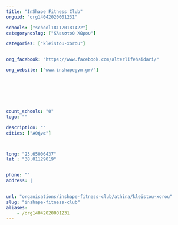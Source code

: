 ```yaml
---
title: "InShape Fitness Club"
orguid: "org14042020001231"

schools: ["school181120181422"]
categorynoslug: ["Κλειστού Χώρου"]

categories: ["kleistou-xorou"]


org_facebook: "https://www.facebook.com/alterlifehaidari/"

org_website: ["www.inshapegym.gr/"]







count_schools: "0"
logo: ""

description: ""
cities: ["Αθήνα"]



long: "23.65006437"
lat : "38.01129019"


phone: ""
address: |
    

url: "organisations/inshape-fitness-club/athina/kleistou-xorou"
slug: "inshape-fitness-club"
aliases:
    - /org14042020001231
---
```



